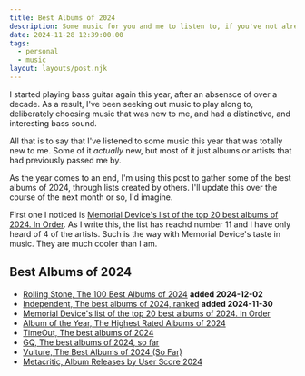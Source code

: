 ```yaml
---
title: Best Albums of 2024
description: Some music for you and me to listen to, if you've not already
date: 2024-11-28 12:39:00.00
tags:
  - personal
  - music
layout: layouts/post.njk
---
```


I started playing bass guitar again this year, after an absensce of over a decade. As a result, I've been seeking out music to play along to, deliberately choosing music that was new to me, and had a distinctive, and interesting bass sound.

All that is to say that I've listened to some music this year that was totally new to me. Some of it _actually_ new, but most of it just albums or artists that had previously passed me by.

As the year comes to an end, I'm using this post to gather some of the best albums of 2024, through lists created by others. I'll update this over the course of the next month or so, I'd imagine.

First one I noticed is [Memorial Device's list of the top 20 best albums of 2024. In Order](https://bsky.app/profile/memorialdevice.bsky.social/post/3lbyquioyc22p). As I write this, the list has reachd number 11 and I have only heard of 4 of the artists. Such is the way with Memorial Device's taste in music. They are much cooler than I am.

## Best Albums of 2024

- [Rolling Stone, The 100 Best Albums of 2024](https://www.rollingstone.com/music/music-lists/best-albums-2024-1235031987/pom-pom-squad-mirror-starts-moving-without-me-1235156748/) **added 2024-12-02**
- [Independent, The best albums of 2024, ranked](https://www.independent.co.uk/arts-entertainment/music/features/best-albums-2024-taylor-swift-fontaines-dc-b2653867.html) **added 2024-11-30**
- [Memorial Device's list of the top 20 best albums of 2024. In Order](https://bsky.app/profile/memorialdevice.bsky.social/post/3lbyquioyc22p)
- [Album of the Year, The Highest Rated Albums of 2024](https://www.albumoftheyear.org/ratings/6-highest-rated/2024/1)
- [TimeOut, The best albums of 2024](https://www.timeout.com/music/the-best-albums-of-2024)
- [GQ, The best albums of 2024, so far](https://www.gq-magazine.co.uk/article/best-albums-2024)
- [Vulture, The Best Albums of 2024 (So Far)](https://www.vulture.com/article/best-albums-of-the-year-2024.html)
- [Metacritic, Album Releases by User Score 2024](https://www.metacritic.com/browse/albums/score/metascore/year/filtered?year_selected=2024)